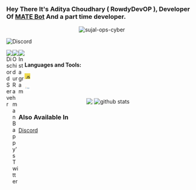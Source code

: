 

<!--
**RowdyDevOP/RowdyDevOP** is a ✨ _special_ ✨ repository because its `README.md` (this file) appears on your GitHub profile.
Here are some ideas to get you started:
- 🔭 I’m currently working on ...
- 🌱 I’m currently learning ...
- 👯 I’m looking to collaborate on ...
- 🤔 I’m looking for help with ...
- 💬 Ask me about ...
- 📫 How to reach me: ...
- 😄 Pronouns: ...
- ⚡ Fun fact: ...
-->
### Hey There It's Aditya Choudhary ( RowdyDevOP ), Developer Of [MATE Bot](https://discord.com/oauth2/authorize?client_id=761150824754839583&permissions=473427062&scope=bot) And a part time developer.

<p align="center"> <img src="https://komarev.com/ghpvc/?username=RowdyDevOP" alt="sujal-ops-cyber" /> </p>

![Discord](https://discord.c99.nl/widget/theme-3/612817091921444864.png)

<a href="https://discord.gg/">

  <img align="left" alt="Discord Server" width="16px" src="https://cdn.jsdelivr.net/npm/simple-icons@v3/icons/discord.svg" />

</a>

<a href="https://twitter.com/">

  <img align="left" alt="Ohidur Rahman Bappy's Twitter" width="16px" src="https://cdn.jsdelivr.net/npm/simple-icons@v3/icons/twitter.svg" />

</a>

<a href="https://instagram.com/its_me_mraditya/">

  <img align="left" alt="Instagram" width="16px" src="https://cdn.jsdelivr.net/npm/simple-icons@v3/icons/instagram.svg" />

</a>

<br />

**Languages and Tools:** &nbsp;

 <code><img height="15" src="https://raw.githubusercontent.com/github/explore/80688e429a7d4ef2fca1e82350fe8e3517d3494d/topics/javascript/javascript.png"></code>

<!--<code><img height="15" src="https://raw.githubusercontent.com/github/explore/80688e429a7d4ef2fca1e82350fe8e3517d3494d/topics/python/python.png"></code>

<code><img height="15" src="https://raw.githubusercontent.com/github/explore/80688e429a7d4ef2fca1e82350fe8e3517d3494d/topics/css/css.png"></code> -->

<code><img height="15" src="https://raw.githubusercontent.com/github/explore/80688e429a7d4ef2fca1e82350fe8e3517d3494d/topics/java/java.png"></code>



<p align="center">

  <img align="center" src="https://github-readme-stats.vercel.app/api/top-langs/?username=RowdyDevOP&show_icons=true&show_icons=true&title_color=&icon_color=f0f0f0&text_color=f0f0f0&bg_color=151b22&hide_border=true" />

  <img align="center" src="https://github-readme-stats.vercel.app/api?username=RowdyDevOP&show_icons=true&theme=radical&line_height=21" alt="github stats"/>







### Also Available In

[Discord](https://discord.gg/)<br>

<!--[Twitter](https://twitter.com/)<br>

[YouTube](https://youtube.com/channel/)<br>-->

